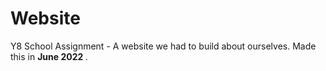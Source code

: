 # Website
Y8 School Assignment - A website we had to build about ourselves. Made this in <b> June 2022 </b>.
